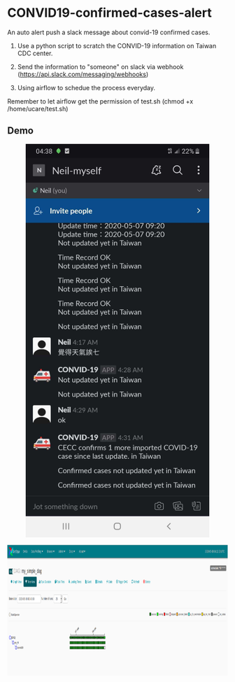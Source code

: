 # CONVID19-confirmed-cases-alert
An auto alert push a slack message about convid-19 confirmed cases.


1. Use a python script to scratch the CONVID-19 information on Taiwan CDC center.

2. Send the information to "someone" on slack via webhook (https://api.slack.com/messaging/webhooks)

3. Using airflow to schedue the process everyday. 

Remember to let airflow get the permission of test.sh (chmod +x /home/ucare/test.sh)


## Demo
<p align="center">
  <img src="https://github.com/yoyotv/CONVID19-confirmed-cases-alert/blob/master/demo/demo_1.jpg" width="420" height="900">
</p>


<p align="center">
  <img src="https://github.com/yoyotv/CONVID19-confirmed-cases-alert/blob/master/demo/airflow.png" width="1200" height="300">
</p>
